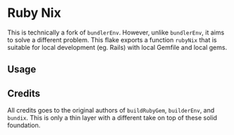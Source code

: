 # Ruby Nix

This is technically a fork of `bundlerEnv`. However, unlike `bundlerEnv`, it aims to solve a different problem. This flake exports a function `rubyNix` that is suitable for local development (eg. Rails) with local Gemfile and local gems.

## Usage

## Credits

All credits goes to the original authors of `buildRubyGem`, `builderEnv`, and `bundix`. This is only a thin layer with a different take on top of these solid foundation.
